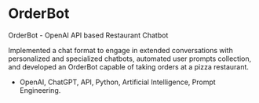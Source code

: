 # OrderBot
OrderBot - OpenAI API based Restaurant Chatbot

Implemented a chat format to engage in extended conversations with personalized and specialized
chatbots, automated user prompts collection, and developed an OrderBot capable of taking orders at a
pizza restaurant. 
- OpenAI, ChatGPT, API, Python, Artificial Intelligence, Prompt Engineering.
